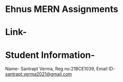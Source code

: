 # Ehnus MERN Assignments
# Link-

# Student Information-
Name- Santrapt Verma,
Reg no:21BCE1039,
Email ID- santrapt.verma2021@gmail.com
